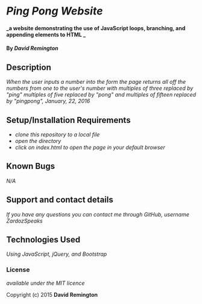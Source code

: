 # _Ping Pong Website_

#### _a website demonstrating the use of JavaScript loops, branching, and appending elements to HTML _

#### By _**David Remington**_

## Description

_When the user inputs a number into the form the page returns all off the numbers from one to the user's number with multiples of three replaced by "ping" multiples of five replaced by "pong" and multiples of fifteen replaced by "pingpong", January, 22, 2016_

## Setup/Installation Requirements

* _clone this repository to a local file_
* _open the directory_
* _click on index.html to open the page in your default browser_


## Known Bugs

_N/A_

## Support and contact details

_If you have any questions you can contact me through GitHub, username ZardozSpeaks_

## Technologies Used

_Using JavaScript, jQuery, and Bootstrap_

### License

*available under the MIT licence*

Copyright (c) 2015 **David Remington**
